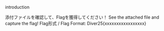 introduction

添付ファイルを確認して、Flagを獲得してください！
See the attached file and capture the flag!
Flag形式 / Flag Format: Diver25{xxxxxxxxxxxxxxxxx}
